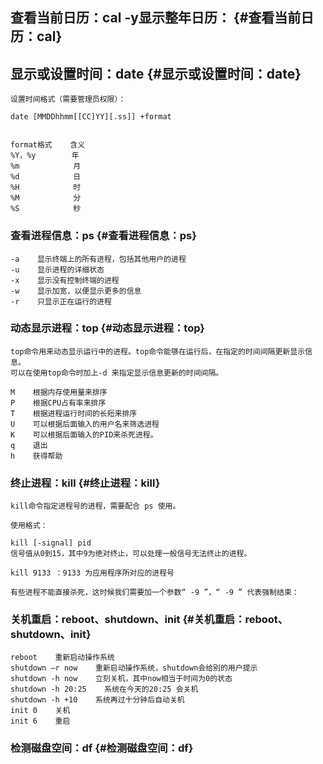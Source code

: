 ## 查看当前日历：cal   -y显示整年日历： {#查看当前日历：cal}

## 显示或设置时间：date {#显示或设置时间：date}

```
设置时间格式（需要管理员权限）：

date [MMDDhhmm[[CC]YY][.ss]] +format


format格式    含义
%Y，%y        年
%m            月
%d            日
%H            时
%M            分
%S            秒
```

### 查看进程信息：ps {#查看进程信息：ps}

```
-a    显示终端上的所有进程，包括其他用户的进程
-u    显示进程的详细状态
-x    显示没有控制终端的进程
-w    显示加宽，以便显示更多的信息
-r    只显示正在运行的进程
```

### 动态显示进程：top {#动态显示进程：top}

```
top命令用来动态显示运行中的进程。top命令能够在运行后，在指定的时间间隔更新显示信息。
可以在使用top命令时加上-d 来指定显示信息更新的时间间隔。

M    根据内存使用量来排序
P    根据CPU占有率来排序
T    根据进程运行时间的长短来排序
U    可以根据后面输入的用户名来筛选进程
K    可以根据后面输入的PID来杀死进程。
q    退出
h    获得帮助
```

### 终止进程：kill {#终止进程：kill}

```
kill命令指定进程号的进程，需要配合 ps 使用。

使用格式：

kill [-signal] pid
信号值从0到15，其中9为绝对终止，可以处理一般信号无法终止的进程。

kill 9133 ：9133 为应用程序所对应的进程号

有些进程不能直接杀死，这时候我们需要加一个参数“ -9 ”，“ -9 ” 代表强制结束：
```

### 关机重启：reboot、shutdown、init {#关机重启：reboot、shutdown、init}

```
reboot    重新启动操作系统
shutdown –r now    重新启动操作系统，shutdown会给别的用户提示
shutdown -h now    立刻关机，其中now相当于时间为0的状态
shutdown -h 20:25    系统在今天的20:25 会关机
shutdown -h +10    系统再过十分钟后自动关机
init 0    关机
init 6    重启
```

### 检测磁盘空间：df {#检测磁盘空间：df}




